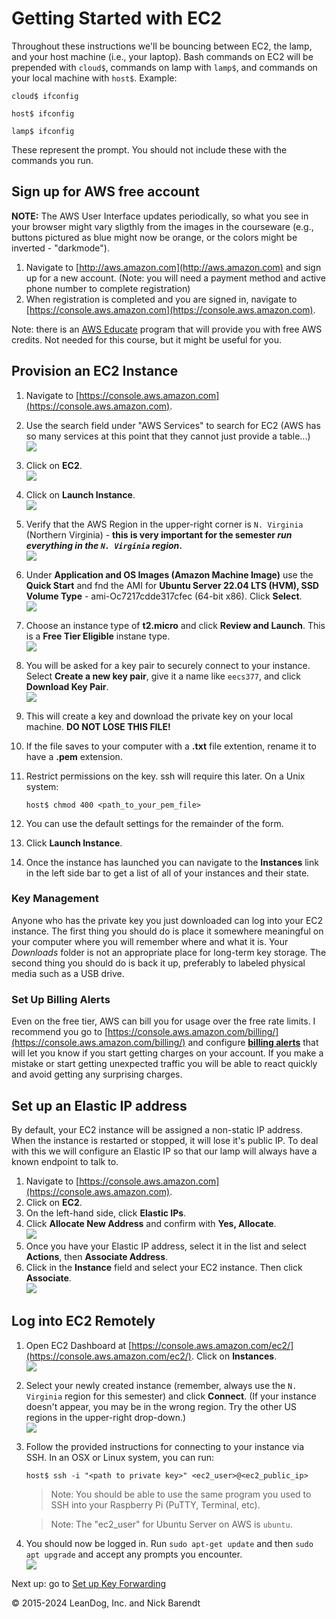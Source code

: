 # Getting Started with EC2

Throughout these instructions we'll be bouncing between EC2, the lamp, and your host machine (i.e., your laptop). Bash commands on EC2 will be prepended with `cloud$`, commands on lamp with `lamp$`, and commands on your local machine with `host$`. Example:
```
cloud$ ifconfig
```
```
host$ ifconfig
```
```
lamp$ ifconfig
```

These represent the prompt. You should not include these with the commands you run.

## Sign up for AWS free account

**NOTE:** The AWS User Interface updates periodically, so what you see in your browser might vary sligthly from the images in the courseware (e.g., buttons pictured as blue might now be orange, or the colors might be inverted - "darkmode").

1. Navigate to [http://aws.amazon.com](http://aws.amazon.com) and sign up for a new account. (Note: you will need a payment method and active phone number to complete registration)
2. When registration is completed and you are signed in, navigate to [https://console.aws.amazon.com](https://console.aws.amazon.com).

Note:  there is an [AWS Educate](https://aws.amazon.com/education/awseducate/) program that will provide you with free AWS credits.  Not needed for this course, but it might be useful for you.

## Provision an EC2 Instance
1. Navigate to [https://console.aws.amazon.com](https://console.aws.amazon.com).
1. Use the search field under "AWS Services" to search for EC2 (AWS has so many services at this point that they cannot just provide a table...)
<br/>![](Images/aws_serivices_search.png)
2. Click on **EC2**.
<br/>![](Images/aws_search_ec2.png)
3. Click on **Launch Instance**.
<br/>![](Images/launch_instance.png)
4. Verify that the AWS Region in the upper-right corner is `N. Virginia` (Northern Virginia) - **this is very important for the semester _run everything in the `N. Virginia` region_.**
<br/>![](Images/aws_region.png)
4. Under **Application and OS Images (Amazon Machine Image)** use the **Quick Start** and fnd the AMI for **Ubuntu Server 22.04 LTS (HVM), SSD Volume Type** - ami-Oc7217cdde317cfec	 (64-bit x86). Click **Select**.
<br/>![](Images/select_ubuntu.png)
5. Choose an instance type of **t2.micro** and click **Review and Launch**.  This is a **Free Tier Eligible** instane type.
<br/>![](Images/select_instance_type.png)
6. You will be asked for a key pair to securely connect to your instance. Select **Create a new key pair**, give it a name like `eecs377`, and click **Download Key Pair**.
<br/>![](Images/create_key_and_download.png)
7. This will create a key and download the private key on your local machine.  **DO NOT LOSE THIS FILE!**
8. If the file saves to your computer with a **.txt** file extention, rename it to have a **.pem** extension.
9. Restrict permissions on the key. ssh will require this later.  On a Unix system:

    ```
    host$ chmod 400 <path_to_your_pem_file>
    ```

10. You can use the default settings for the remainder of the form.
11. Click **Launch Instance**.
12. Once the instance has launched you can navigate to the **Instances** link in the left side bar to get a list of all of your instances and their state.

### Key Management
Anyone who has the private key you just downloaded can log into your EC2 instance. The first thing you should do is place it somewhere meaningful on your computer where you will remember where and what it is. Your *Downloads* folder is not an appropriate place for long-term key storage. The second thing you should do is back it up, preferably to labeled physical media such as a USB drive.

### Set Up Billing Alerts
Even on the free tier, AWS can bill you for usage over the free rate limits. I recommend you go to [https://console.aws.amazon.com/billing/](https://console.aws.amazon.com/billing/) and configure **[billing alerts](https://docs.aws.amazon.com/AmazonCloudWatch/latest/monitoring/monitor_estimated_charges_with_cloudwatch.html)** that will let you know if you start getting charges on your account. If you make a mistake or start getting unexpected traffic you will be able to react quickly and avoid getting any surprising charges.

## Set up an Elastic IP address
By default, your EC2 instance will be assigned a non-static IP address. When the instance is restarted or stopped, it will lose it's public IP. To deal with this we will configure an Elastic IP so that our lamp will always have a known endpoint to talk to.

1. Navigate to [https://console.aws.amazon.com](https://console.aws.amazon.com).
2. Click on **EC2**.
3. On the left-hand side, click **Elastic IPs**.
4. Click **Allocate New Address** and confirm with **Yes, Allocate**.
<br/>![](Images/8_associate_ip.png)
5. Once you have your Elastic IP address, select it in the list and select **Actions**, then **Associate Address**.
6. Click in the **Instance** field and select your EC2 instance. Then click **Associate**.
<br/>![](Images/9_associate_ip_2.png)

## Log into EC2 Remotely

1. Open EC2 Dashboard at [https://console.aws.amazon.com/ec2/](https://console.aws.amazon.com/ec2/). Click on **Instances**.
<br/>![](Images/5_instance.png)
2. Select your newly created instance (remember, always use the `N. Virginia` region for this semester) and click **Connect**. (If your instance doesn't appear, you may be in the wrong region. Try the other US regions in the upper-right drop-down.)
<br/>![](Images/6_connect.png)
3. Follow the provided instructions for connecting to your instance via SSH. In an OSX or Linux system, you can run:

    ```
    host$ ssh -i "<path to private key>" <ec2_user>@<ec2_public_ip>
    ```

    > Note: You should be able to use the same program you used to SSH into your Raspberry Pi (PuTTY, Terminal, etc).

    > Note: The "ec2_user" for Ubuntu Server on AWS is ```ubuntu```.

4. You should now be logged in. Run `sudo apt-get update` and then `sudo apt upgrade` and accept any prompts you encounter.
<br/>![](Images/7_connected.png)

Next up: go to [Set up Key Forwarding](../04.02_Set_Up_Key_Forwarding/README.md)

&copy; 2015-2024 LeanDog, Inc. and Nick Barendt
